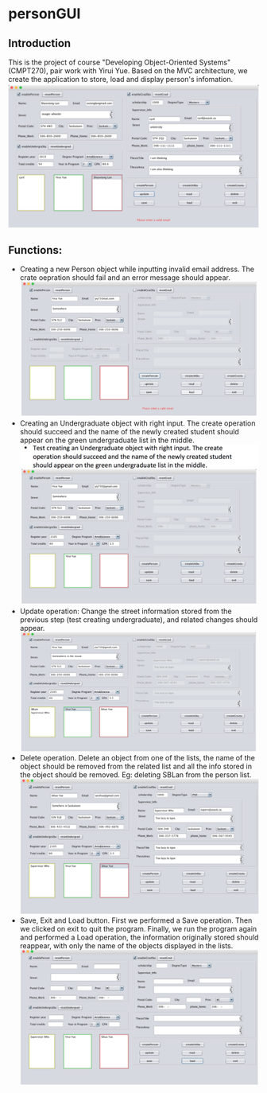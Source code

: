 # personGUI
## Introduction
This is the project of course "Developing Object-Oriented Systems" (CMPT270), pair work with Yirui Yue. Based on the MVC architecture, we create the application to store, load and display person's infomation.
![overview](personGUI.png)

## Functions:
* Creating a new Person object while inputting invalid email address. The crate oepration should fail and an error message should appear.
![create_error](create_invalid.png)
* Creating an Undergraduate object with right input. The create operation should succeed and the name of the newly created student should appear on the green undergraduate list in the middle.
![create_valid](create_valid.png)
* Update operation: Change the street information stored from the previous step (test creating undergraduate), and related changes should appear.
![update](update.png)
* Delete operation. Delete an object from one of the lists, the name of the object should be removed from the related list and all the info stored in the object should be removed. Eg: deleting SBLan from the person list.
![delete](delete.png)
* Save, Exit and Load button. First we performed a Save operation. Then we clicked on exit to quit the program. Finally, we run the program again and performed a Load operation, the information originally stored should reappear, with only the name of the objects displayed in the lists.
![save](save.png)
